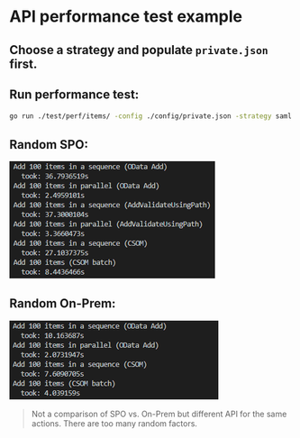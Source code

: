 # API performance test example

## Choose a strategy and populate `private.json` first.

## Run performance test:

```bash
go run ./test/perf/items/ -config ./config/private.json -strategy saml -spo
```

## Random SPO:

![response sample](./resp-sample-1.png)

## Random On-Prem:

![response sample](./resp-sample-2.png)

> Not a comparison of SPO vs. On-Prem but different API for the same actions. There are too many random factors.